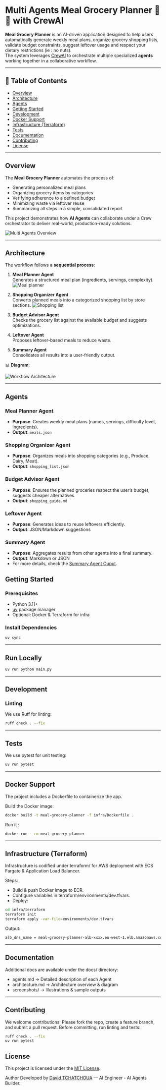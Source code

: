 # Multi Agents Meal Grocery Planner 🥗🛒 with CrewAI

**Meal Grocery Planner** is an AI-driven application designed to help users automatically generate weekly meal plans, organize grocery shopping lists, validate budget constraints, suggest leftover usage and respect your dietary restrictions (ie : no nuts).  
The system leverages [CrewAI](https://github.com/joaomdmoura/crewai) to orchestrate multiple specialized **agents** working together in a collaborative workflow.

---

## 📌 Table of Contents
- [Overview](#overview)
- [Architecture](#architecture)
- [Agents](#agents)
- [Getting Started](#getting-started)
- [Development](#development)
- [Docker Support](#docker-support)
- [Infrastructure (Terraform)](#infrastructure-terraform)
- [Tests](#tests)
- [Documentation](#documentation)
- [Contributing](#contributing)
- [License](#license)

---

## Overview
The **Meal Grocery Planner** automates the process of:
- Generating personalized meal plans
- Organizing grocery items by categories
- Verifying adherence to a defined budget
- Minimizing waste via leftover reuse
- Summarizing all steps in a simple, consolidated report

This project demonstrates how **AI Agents** can collaborate under a Crew orchestrator to deliver real-world, production-ready solutions.

 ![Multi Agents Overview](docs/screenshots/agents_workflow.png)

---

## Architecture
The workflow follows a **sequential process**:

1. **Meal Planner Agent**  
   Generates a structured meal plan (ingredients, servings, complexity).
   ![Meal planner](docs/screenshots/meal_plan.png)

2. **Shopping Organizer Agent**  
   Converts planned meals into a categorized shopping list by store sections.
    ![Shopping list](docs/screenshots/shopping_list.png)

3. **Budget Advisor Agent**  
   Checks the grocery list against the available budget and suggests optimizations.

4. **Leftover Agent**  
   Proposes leftover-based meals to reduce waste.

5. **Summary Agent**  
   Consolidates all results into a user-friendly output.

📊 **Diagram**:  

![Workflow Architecture](docs/screenshots/archi_agent_meal_manager.png)

---

## Agents

### Meal Planner Agent
- **Purpose**: Creates weekly meal plans (names, servings, difficulty level, ingredients).
- **Output**: `meals.json`

### Shopping Organizer Agent
- **Purpose**: Organizes meals into shopping categories (e.g., Produce, Dairy, Meat).
- **Output**: `shopping_list.json`

### Budget Advisor Agent
- **Purpose**: Ensures the planned groceries respect the user’s budget, suggests cheaper alternatives.
- **Output**: `shopping_guide.md`

### Leftover Agent
- **Purpose**: Generates ideas to reuse leftovers efficiently.
- **Output**: JSON/Markdown suggestions


### Summary Agent
- **Purpose**: Aggregates results from other agents into a final summary.
- **Output**: Markdown or JSON
- For more details, check the [Summary Agent Ouput](outputs/results.md).


## Getting Started

### Prerequisites
- Python 3.11+
- [uv](https://github.com/astral-sh/uv) package manager
- Optional: Docker & Terraform for infra

### Install Dependencies
```bash
uv sync
```

---

## Run Locally
```bash
uv run python main.py
```
---

## Development
### Linting

We use Ruff for linting:

```bash
ruff check . --fix
```
---

## Tests

We use pytest for unit testing:

```bash
uv run pytest
```
---

## Docker Support

The project includes a Dockerfile to containerize the app.

Build the Docker image:

```bash
docker build -t meal-grocery-planner -f infra/Dockerfile .
```

Run it :

```bash
docker run --rm meal-grocery-planner
```
---

## Infrastructure (Terraform)
Infrastructure is codified under terraform/ for AWS deployment with ECS Fargate & Application Load Balancer.

Steps:

- Build & push Docker image to ECR.
- Configure variables in terraform/environments/dev.tfvars.
- Deploy:

```bash
cd infra/terraform
terraform init
terraform apply -var-file=environments/dev.tfvars
```
Output:

```bash
alb_dns_name = meal-grocery-planner-alb-xxxx.eu-west-1.elb.amazonaws.com
```
---

## Documentation
Additional docs are available under the docs/ directory:

- agents.md → Detailed description of each Agent
- architecture.md → Architecture overview & diagram
- screenshots/ → Illustrations & sample outputs

---

## Contributing
We welcome contributions! Please fork the repo, create a feature branch, and submit a pull request.
Before committing, run linting and tests:
```bash
ruff check . --fix
uv run pytest
```

## License
This project is licensed under the [MIT License](https://opensource.org/licenses/MIT).

Author
Developed by [David TCHATCHOUA](https://frenchtechacademie.fr/tchatchoua) — AI Engineer - AI Agents Builder.
